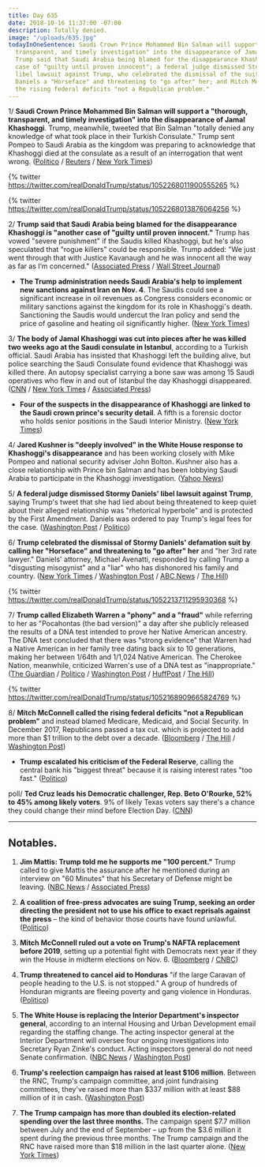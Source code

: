 ```yaml
---
title: Day 635
date: 2018-10-16 11:37:00 -07:00
description: Totally denied.
image: "/uploads/635.jpg"
todayInOneSentence: Saudi Crown Prince Mohammed Bin Salman will support a "thorough,
  transparent, and timely investigation" into the disappearance of Jamal Khashoggi;
  Trump said that Saudi Arabia being blamed for the disappearance Khashoggi is "another
  case of "guilty until proven innocent"; a federal judge dismissed Stormy Daniels'
  libel lawsuit against Trump, who celebrated the dismissal of the suit by calling
  Daniels a "Horseface" and threatening to "go after" her; and Mitch McConnell called
  the rising federal deficits "not a Republican problem."
---
```


1/ **Saudi Crown Prince Mohammed Bin Salman will support a "thorough, transparent, and timely investigation" into the disappearance of Jamal Khashoggi**. Trump, meanwhile, tweeted that Bin Salman "totally denied any knowledge of what took place in their Turkish Consulate." Trump sent Pompeo to Saudi Arabia as the kingdom was preparing to acknowledge that Khashoggi died at the consulate as a result of an interrogation that went wrong. ([Politico](https://www.politico.com/story/2018/10/16/pompeo-saudi-king-khashoggi-investigation-904353) / [Reuters](https://www.reuters.com/article/us-saudi-politics-dissident-investigatio/turkish-police-leave-saudi-consulate-in-istanbul-witness-idUSKCN1MQ05C) / [New York Times](https://www.nytimes.com/2018/10/16/world/middleeast/pompeo-saudi-arabia-turkey.html))

{% twitter https://twitter.com/realDonaldTrump/status/1052268011900555265 %}

{% twitter https://twitter.com/realDonaldTrump/status/1052268013876064256 %}

2/ **Trump said that Saudi Arabia being blamed for the disappearance Khashoggi is "another case of "guilty until proven innocent."** Trump has vowed "severe punishment" if the Saudis killed Khashoggi, but he's also speculated that "rogue killers" could be responsible. Trump added: "We just went through that with Justice Kavanaugh and he was innocent all the way as far as I’m concerned." ([Associated Press](https://apnews.com/6ef4045b710b411086e93967eb8ffc4f) / [Wall Street Journal](https://www.wsj.com/articles/pompeo-seeks-answers-amid-crisis-over-missing-saudi-journalist-1539690270))

* **The Trump administration needs Saudi Arabia's help to implement new sanctions against Iran on Nov. 4**. The Saudis could see a significant increase in oil revenues as Congress considers economic or military sanctions against the kingdom for its role in Khashoggi's death. Sanctioning the Saudis would undercut the Iran policy and send the price of gasoline and heating oil significantly higher. ([New York Times](https://www.nytimes.com/2018/10/16/us/politics/khashoggi-trump-iran-sanctions.html))

3/ **The body of Jamal Khashoggi was cut into pieces after he was killed two weeks ago at the Saudi consulate in Istanbul**, according to a Turkish official. Saudi Arabia has insisted that Khashoggi left the building alive, but police searching the Saudi Consulate found evidence that Khashoggi was killed there. An autopsy specialist carrying a bone saw was among 15 Saudi operatives who flew in and out of Istanbul the day Khashoggi disappeared. ([CNN](https://www.cnn.com/2018/10/16/middleeast/khashoggi-turkish-investigation-intl/index.html) / [New York Times](https://www.nytimes.com/2018/10/15/us/politics/trump-saudi-king-journalist-khashoggi.html) / [Associated Press](https://apnews.com/4ec1eeb6c3464bbc8cda6edb35e964a0))

* **Four of the suspects in the disappearance of Khashoggi are linked to the Saudi crown prince's security detail**. A fifth is a forensic doctor who holds senior positions in the Saudi Interior Ministry. ([New York Times](https://www.nytimes.com/2018/10/16/world/middleeast/suspects-in-khashoggi-case-had-ties-to-saudi-crown-prince.html))

4/ **Jared Kushner is "deeply involved" in the White House response to Khashoggi's disappearance** and has been working closely with Mike Pompeo and national security adviser John Bolton. Kushner also has a close relationship with Prince bin Salman and has been lobbying Saudi Arabia to participate in the Khashoggi investigation. ([Yahoo News](https://www.yahoo.com/news/jared-kushner-deeply-involved-white-house-response-khashoggis-disappearance-194816674.html))

5/ **A federal judge dismissed Stormy Daniels' libel lawsuit against Trump**, saying Trump's tweet that she had lied about being threatened to keep quiet about their alleged relationship was "rhetorical hyperbole" and is protected by the First Amendment. Daniels was ordered to pay Trump's legal fees for the case. ([Washington Post](https://www.washingtonpost.com/politics/judge-throws-out-stormy-danielss-lawsuit-against-trump/2018/10/15/402935e8-d0cc-11e8-b2d2-f397227b43f0_story.html) / [Politico](https://www.politico.com/story/2018/10/15/stormy-daniels-trump-libel-suit-903152))

6/ **Trump celebrated the dismissal of Stormy Daniels' defamation suit by calling her "Horseface" and threatening to "go after" her** and "her 3rd rate lawyer." Daniels' attorney, Michael Avenatti, responded by calling Trump a "disgusting misogynist" and a "liar" who has dishonored his family and country. ([New York Times](https://www.nytimes.com/2018/10/16/us/politics/trump-stormy-daniels-horseface-women.html) / [Washington Post](https://www.washingtonpost.com/politics/trump-calls-stormy-daniels-horseface-cheers-judges-dismissal-of-defamation-suit/2018/10/16/8441f0c4-d155-11e8-b2d2-f397227b43f0_story.html) / [ABC News](https://abcnews.go.com/Politics/president-trump-calls-stormy-daniels-horseface-reaction-dismissal/story?id=58532716) / [The Hill](https://thehill.com/homenews/administration/411607-trump-calls-stormy-daniels-horseface))

{% twitter https://twitter.com/realDonaldTrump/status/1052213711295930368 %}

7/ **Trump called Elizabeth Warren a "phony" and a "fraud"** while referring to her as "Pocahontas (the bad version)" a day after she publicly released the results of a DNA test intended to prove her Native American ancestry. The DNA test concluded that there was "strong evidence" that Warren had a Native American in her family tree dating back six to 10 generations, making her between 1/64th and 1/1,024 Native American. The Cherokee Nation, meanwhile, criticized Warren's use of a DNA test as "inappropriate." ([The Guardian](https://www.theguardian.com/us-news/2018/oct/16/donald-trump-elizabeth-warren-dna-test) / [Politico](https://www.politico.com/story/2018/10/16/warren-dna-native-american-905705) / [Washington Post](https://www.washingtonpost.com/politics/trump-calls-warren-a-phony-and-fraud-in-latest-shots-over-her-heritage/2018/10/16/a201014e-d129-11e8-83d6-291fcead2ab1_story.html) / [HuffPost](https://www.huffingtonpost.com/entry/donald-trump-elizabeth-warren-racist-attacks_us_5bc5d965e4b0d38b587197cc) / [The Hill](https://thehill.com/homenews/administration/411628-trump-hits-warren-daniels-honduras-in-twitter-tirade))

{% twitter https://twitter.com/realDonaldTrump/status/1052168909665824769 %}

8/ **Mitch McConnell called the rising federal deficits "not a Republican problem"** and instead blamed Medicare, Medicaid, and Social Security. In December 2017, Republicans passed a tax cut. which is projected to add more than $1 trillion to the debt over a decade. ([Bloomberg](https://www.bloomberg.com/news/articles/2018-10-16/mcconnell-blames-entitlements-not-gop-for-rising-deficits) / [The Hill](https://thehill.com/policy/finance/411656-mcconnell-says-deficitsnot-a-republican-problem) / [Washington Post](https://www.washingtonpost.com/business/economy/mcconnell-calls-deficit-very-disturbing-blames-federal-spending-dismisses-criticism-of-tax-cut/2018/10/16/a5b93da0-d15c-11e8-8c22-fa2ef74bd6d6_story.html))

* **Trump escalated his criticism of the Federal Reserve**, calling the central bank his "biggest threat" because it is raising interest rates "too fast." ([Politico](https://www.politico.com/story/2018/10/16/trump-threat-federal-reserve-powell-908748))

poll/ **Ted Cruz leads his Democratic challenger, Rep. Beto O'Rourke, 52% to 45% among likely voters**. 9% of likely Texas voters say there's a chance they could change their mind before Election Day. ([CNN](https://www.cnn.com/2018/10/16/politics/cnn-poll-texas-cruz-orourke/index.html))

---

## Notables.

1. **Jim Mattis: Trump told me he supports me "100 percent."** Trump called to give Mattis the assurance after he mentioned during an interview on "60 Minutes" that his Secretary of Defense might be leaving. ([NBC News](https://www.nbcnews.com/politics/politics-news/defense-sec-mattis-says-trump-told-him-job-100-percent-n920576) / [Associated Press](https://apnews.com/22252b7ee9414527a98ee284d1a49408))

2. **A coalition of free-press advocates are suing Trump, seeking an order directing the president not to use his office to exact reprisals against the press** – the kind of behavior those courts have found unlawful. ([Politico](https://www.politico.com/magazine/story/2018/10/16/trumps-attacks-on-the-press-are-illegal-were-suing-221312))

3. **Mitch McConnell ruled out a vote on Trump's NAFTA replacement before 2019**, setting up a potential fight with Democrats next year if they win the House in midterm elections on Nov. 6. ([Bloomberg](https://www.bloomberg.com/news/articles/2018-10-16/mcconnell-says-senate-vote-on-new-nafta-deal-to-wait-until-2019) / [CNBC](https://www.cnbc.com/2018/10/16/mitch-mcconnell-no-vote-on-trumps-nafta-replacement-until-2019.html))

4. **Trump threatened to cancel aid to Honduras** "if the large Caravan of people heading to the U.S. is not stopped." A group of hundreds of Honduran migrants are fleeing poverty and gang violence in Honduras. ([Politico](https://www.politico.com/story/2018/10/16/trump-honduras-migrants-905637))

5. **The White House is replacing the Interior Department's inspector general**, according to an internal Housing and Urban Development email regarding the staffing change. The acting inspector general at the Interior Department will oversee four ongoing investigations into Secretary Ryan Zinke's conduct. Acting inspectors general do not need Senate confirmation. ([NBC News](https://www.nbcnews.com/politics/donald-trump/white-house-moves-replace-interior-department-ig-amid-probe-secretary-n920741) / [Washington Post](https://www.washingtonpost.com/politics/hud-political-appointee-abruptly-moved-to-lead-interiors-watchdog-office-amid-ongoing-investigations-into-zinke/2018/10/16/30de03b4-d164-11e8-83d6-291fcead2ab1_story.html))

6. **Trump's reelection campaign has raised at least $106 million**. Between the RNC, Trump's campaign committee, and joint fundraising committees, they've raised more than $337 million with at least $88 million of it in cash. ([Washington Post](https://www.washingtonpost.com/politics/a-well-oiled-fully-weaponized-battle-station-trump-reelection-campaign-has-100-million-head-start-over-democrats/2018/10/16/d83d911c-cbf9-11e8-920f-dd52e1ae4570_story.html))

7. **The Trump campaign has more than doubled its election-related spending over the last three months.** The campaign spent $7.7 million between July and the end of September – up from the $3.6 million it spent during the previous three months. The Trump campaign and the RNC have raised more than $18 million in the last quarter alone. ([New York Times](https://www.nytimes.com/2018/10/15/us/politics/trump-campaign-spending-midterms-2020.html))